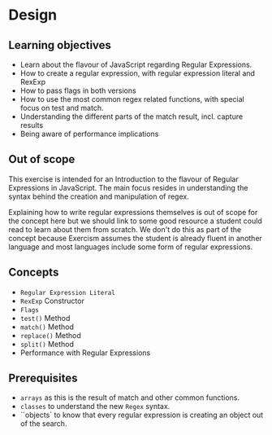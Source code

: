 # Design

## Learning objectives

- Learn about the flavour of JavaScript regarding Regular Expressions.
- How to create a regular expression, with regular expression literal and RexExp
- How to pass flags in both versions
- How to use the most common regex related functions, with special focus on test and match.
- Understanding the different parts of the match result, incl. capture results
- Being aware of performance implications

## Out of scope

This exercise is intended for an Introduction to the flavour of Regular Expressions in JavaScript. The main focus resides in understanding the syntax behind the creation and manipulation of regex.

Explaining how to write regular expressions themselves is out of scope for the concept here but we should link to some good resource a student could read to learn about them from scratch. We don't do this as part of the concept because Exercism assumes the student is already fluent in another language and most languages include some form of regular expressions.

## Concepts

- `Regular Expression Literal`
- `RexExp` Constructor
- `Flags`
- `test()` Method
- `match()` Method
- `replace()` Method
- `split()` Method
- Performance with Regular Expressions

## Prerequisites

- `arrays` as this is the result of match and other common functions.
- `classes` to understand the new `Regex` syntax.
- ``objects` to know that every regular expression is creating an object out of the search.
